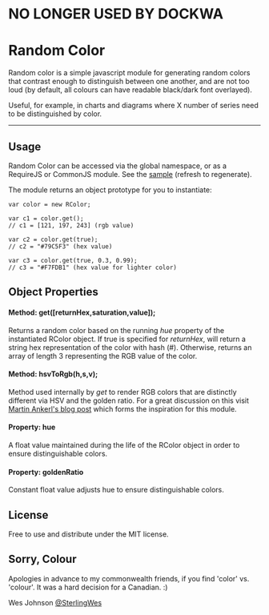 # NO LONGER USED BY DOCKWA

# Random Color

Random color is a simple javascript module for generating random colors that contrast enough to distinguish between one another, and are not too loud (by default, all colours can have readable black/dark font overlayed).

Useful, for example, in charts and diagrams where X number of series need to be distinguished by color.

---

## Usage

Random Color can be accessed via the global namespace, or as a RequireJS or CommonJS module. See the [sample](http://wesquire.ca/rcolor) (refresh to regenerate).

The module returns an object prototype for you to instantiate:

	var color = new RColor;
	
	var c1 = color.get();
	// c1 = [121, 197, 243] (rgb value)
	
	var c2 = color.get(true);
	// c2 = "#79C5F3" (hex value)
	
	var c3 = color.get(true, 0.3, 0.99);
	// c3 = "#F7FDB1" (hex value for lighter color)
	
## Object Properties

#### Method: get([returnHex,saturation,value]);

Returns a random color based on the running *hue* property of the instantiated RColor object. If true is specified for *returnHex*, will return a string hex representation of the color with hash (#). Otherwise, returns an array of length 3 representing the RGB value of the color.

#### Method: hsvToRgb(h,s,v);

Method used internally by *get* to render RGB colors that are distinctly different via HSV and the golden ratio. For a great discussion on this visit [Martin Ankerl's blog post](http://martin.ankerl.com/2009/12/09/how-to-create-random-colors-programmatically/) which forms the inspiration for this module.

#### Property: hue

A float value maintained during the life of the RColor object in order to ensure distinguishable colors.

#### Property: goldenRatio

Constant float value adjusts hue to ensure distinguishable colors.
	
## License

Free to use and distribute under the MIT license.

## Sorry, Colour

Apologies in advance to my commonwealth friends, if you find 'color' vs. 'colour'. It was a hard decision for a Canadian. :)

Wes Johnson
[@SterlingWes](http://twitter.com/SterlingWes)
